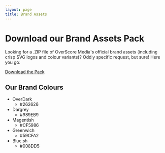 ```yaml
---
layout: page
title: Brand Assets
---
```


# Download our Brand Assets Pack

Looking for a .ZIP file of OverScore Media's official brand assets (including crisp SVG logos and colour variants)? Oddly specific request, but sure! Here you go:

[Download the Pack](/overscore-media-brand-assets-pack.zip)

## Our Brand Colours

- OverDark
  - #262626
- Dargrey
  - #989EB9
- Magentish
  - #CF5986
- Greenwich
  - #59CFA2
- Blue.sh
  - #008DD5
